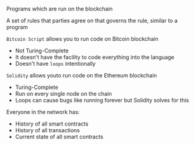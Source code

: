 Programs which are run on the blockchain

A set of rules that parties agree on that governs the rule, similar to a program

`Bitcoin Script` allows you to run code on Bitcoin blockchain
 - Not Turing-Complete
 - It doesn't have the facility to code everything into the language
 - Doesn't have `loops` intentionally

`Solidity` allows youto run code on the Ethereum blockchain
 - Turing-Complete
 - Run on every single node on the chain
 - Loops can cause bugs like running forever but Solidity solves for this

Everyone in the network has:
 - History of all smart contracts
 - History of all transactions
 - Current state of all smart contracts

